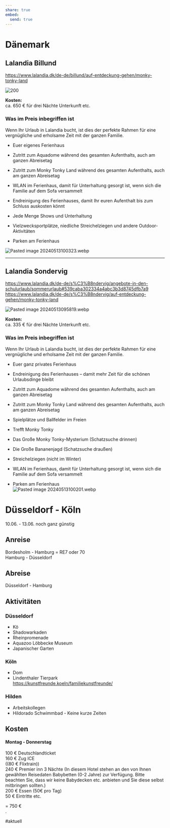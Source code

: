 ```yaml
---  
share: true  
embed:  
  send: true  
---  
```

  
# Dänemark  
  
## Lalandia **Billund**  
  
https://www.lalandia.dk/de-de/billund/auf-entdeckung-gehen/monky-tonky-land  
  
![200](../Pasted%20image%2020240513095734.webp)  
  
**Kosten:**  
ca. 650 € für drei Nächte Unterkunft etc.  
  
  
### Was im Preis inbegriffen ist  
Wenn Ihr Urlaub in Lalandia bucht, ist dies der perfekte Rahmen für eine vergnügliche und erholsame Zeit mit der ganzen Familie.  
  
- Euer eigenes Ferienhaus  
      
- Zutritt zum Aquadome während des gesamten Aufenthalts, auch am ganzen Abreisetag  
      
- Zutritt zum Monky Tonky Land während des gesamten Aufenthalts, auch am ganzen Abreisetag  
      
- WLAN im Ferienhaus, damit für Unterhaltung gesorgt ist, wenn sich die Familie auf dem Sofa versammelt  
      
- Endreinigung des Ferienhauses, damit Ihr euren Aufenthalt bis zum Schluss auskosten könnt  
      
- Jede Menge Shows und Unterhaltung  
      
- Vielzwecksportplätze, niedliche Streichelziegen und andere Outdoor-Aktivitäten  
      
- Parken am Ferienhaus  
  
![Pasted image 20240513100323.webp](../Pasted%20image%2020240513100323.webp)  
      
  
---  
  
  
## Lalandia **Sondervig**  
https://www.lalandia.dk/de-de/s%C3%B8ndervig/angebote-in-den-schulurlaub/sommerurlaub#539caba302334a4abc3b3d8745dfb7a9  
https://www.lalandia.dk/de-de/s%C3%B8ndervig/auf-entdeckung-gehen/monky-tonky-land  
  
![Pasted image 20240513095819.webp](../Pasted%20image%2020240513095819.webp)  
  
**Kosten:**  
ca. 335 € für drei Nächte Unterkunft etc.  
  
  
### Was im Preis inbegriffen ist  
Wenn Ihr Urlaub in Lalandia bucht, ist dies der perfekte Rahmen für eine vergnügliche und erholsame Zeit mit der ganzen Familie.  
  
- Euer ganz privates Ferienhaus  
      
- Endreinigung des Ferienhauses – damit mehr Zeit für die schönen Urlaubsdinge bleibt  
      
- Zutritt zum Aquadome während des gesamten Aufenthalts, auch am ganzen Abreisetag  
      
- Zutritt zum Monky Tonky Land während des gesamten Aufenthalts, auch am ganzen Abreisetag  
      
- Spielplätze und Ballfelder im Freien  
      
- Trefft Monky Tonky  
      
- Das Große Monky Tonky-Mysterium (Schatzsuche drinnen)  
      
- Die Große Bananenjagd (Schatzsuche draußen)  
      
- Streichelziegen (nicht im Winter)  
      
- WLAN im Ferienhaus, damit für Unterhaltung gesorgt ist, wenn sich die Familie auf dem Sofa versammelt  
      
- Parken am Ferienhaus  
![Pasted image 20240513100201.webp](../Pasted%20image%2020240513100201.webp)  
  
# Düsseldorf - Köln  
  
10.06. - 13.06. noch ganz günstig  
  
## Anreise  
  
Bordesholm - Hamburg = RE7 oder 70    
Hamburg - Düsseldorf   
  
## Abreise  
  
Düsseldorf - Hamburg  
  
## Aktivitäten  
  
### Düsseldorf  
  
- Kö    
- Shadowarkaden    
- Rheinpromenade    
- Aquazoo Löbbecke Museum    
- Japanischer Garten  
  
### Köln  
  
- Dom    
- Lindenthaler Tierpark    
<https://kunstfreunde.koeln/familiekunstfreunde/>  
  
### Hilden  
  
- Arbeitskollegen    
- Hildorado Schwimmbad - Keine kurze Zeiten  
  
  
## Kosten  
  
#### Montag - Donnerstag  
  
100 € Deutschlandticket    
160 € Zug ICE    
((80 € Flixtrain))    
240 € Premier inn 3 Nächte (In diesem Hotel stehen an den von Ihnen gewählten Reisedaten Babybetten (0-2 Jahre) zur Verfügung. Bitte beachten Sie, dass wir keine Babydecken etc. anbieten und Sie diese selbst mitbringen sollten.)    
200 € Essen (50€ pro Tag)    
50 € Eintritte etc.  
  
= 750 €  
.  
  
#aktuell 